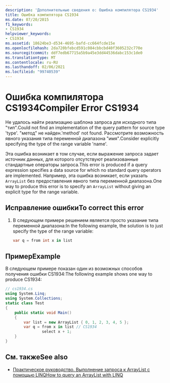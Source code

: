 ```yaml
---
description: 'Дополнительные сведения о: Ошибка компилятора CS1934'
title: Ошибка компилятора CS1934
ms.date: 07/20/2015
f1_keywords:
- CS1934
helpviewer_keywords:
- CS1934
ms.assetid: 18624be3-d534-4695-bafd-cc664fcde15e
ms.openlocfilehash: 2da720bfebcd591c084cbbcbd40f3605232c770e
ms.sourcegitcommit: ddf7edb67715a5b9a45e3dd44536dabc153c1de0
ms.translationtype: MT
ms.contentlocale: ru-RU
ms.lasthandoff: 02/06/2021
ms.locfileid: "99740539"
---
```

# <a name="compiler-error-cs1934"></a><span data-ttu-id="c7b72-103">Ошибка компилятора CS1934</span><span class="sxs-lookup"><span data-stu-id="c7b72-103">Compiler Error CS1934</span></span>

<span data-ttu-id="c7b72-104">Не удалось найти реализацию шаблона запроса для исходного типа "тип".</span><span class="sxs-lookup"><span data-stu-id="c7b72-104">Could not find an implementation of the query pattern for source type 'type'.</span></span> <span data-ttu-id="c7b72-105">"метод" не найден.</span><span class="sxs-lookup"><span data-stu-id="c7b72-105">'method' not found.</span></span> <span data-ttu-id="c7b72-106">Рассмотрите возможность явного указания типа переменной диапазона "имя".</span><span class="sxs-lookup"><span data-stu-id="c7b72-106">Consider explicitly specifying the type of the range variable 'name'.</span></span>  
  
 <span data-ttu-id="c7b72-107">Эта ошибка возникает в том случае, если выражение запроса задает источник данных, для которого отсутствуют реализованные стандартные операторы запроса.</span><span class="sxs-lookup"><span data-stu-id="c7b72-107">This error is produced if a query expression specifies a data source for which no standard query operators are implemented.</span></span> <span data-ttu-id="c7b72-108">Например, эта ошибка возникает, если указать `ArrayList` без предоставления явного типа переменной диапазона.</span><span class="sxs-lookup"><span data-stu-id="c7b72-108">One way to produce this error is to specify an `ArrayList` without giving an explicit type for the range variable.</span></span>  
  
## <a name="to-correct-this-error"></a><span data-ttu-id="c7b72-109">Исправление ошибки</span><span class="sxs-lookup"><span data-stu-id="c7b72-109">To correct this error</span></span>  
  
1. <span data-ttu-id="c7b72-110">В следующем примере решением является просто указание типа переменной диапазона:</span><span class="sxs-lookup"><span data-stu-id="c7b72-110">In the following example, the solution is to just specify the type of the range variable:</span></span>  
  
    ```csharp  
    var q = from int x in list  
    ```  
  
## <a name="example"></a><span data-ttu-id="c7b72-111">Пример</span><span class="sxs-lookup"><span data-stu-id="c7b72-111">Example</span></span>  

 <span data-ttu-id="c7b72-112">В следующем примере показан один из возможных способов получения ошибки CS1934:</span><span class="sxs-lookup"><span data-stu-id="c7b72-112">The following example shows one way to produce CS1934:</span></span>  
  
```csharp  
// cs1934.cs  
using System.Linq;  
using System.Collections;  
static class Test  
{  
    public static void Main()  
    {  
        var list = new ArrayList { 0, 1, 2, 3, 4, 5 };  
        var q = from x in list // CS1934  
                select x + 1;  
    }  
}  
```  
  
## <a name="see-also"></a><span data-ttu-id="c7b72-113">См. также</span><span class="sxs-lookup"><span data-stu-id="c7b72-113">See also</span></span>

- [<span data-ttu-id="c7b72-114">Практическое руководство. Выполнение запроса к ArrayList с помощью LINQ</span><span class="sxs-lookup"><span data-stu-id="c7b72-114">How to query an ArrayList with LINQ</span></span>](../programming-guide/concepts/linq/how-to-query-an-arraylist-with-linq.md)
